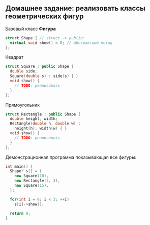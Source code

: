 ﻿Домашнее задание: реализовать классы геометрических фигур
---------------------------------------------------------

Базовый класс **Фигура**
``` cpp
struct Shape { // struct -> public:
  virtual void show() = 0; // Абстрактный метод
};
```
Квадрат
``` cpp
struct Square : public Shape {
  double side;
  Square(double s) : side(s) { }
  void show() {
    // TODO: реализовать
  }
};
```

Прямоугольник
``` cpp
struct Rectangle : public Shape {
  double height, width;
  Rectangle(double h, double w) :
    height(h), width(w) { }
  void show() {
    // TODO: реализовать
  }
};
```

Демонстрационная программа показывающая все фигуры:
``` cpp
int main() {
  Shape* s[] = {
    new Square(10),
    new Rectangle(2, 3),
    new Square(15),
  };

  for(int i = 0; i < 3; ++i)
    s[i]->show();

  return 0;
}
```
